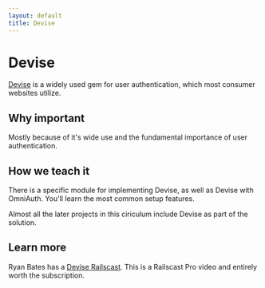```yaml
---
layout: default
title: Devise
---
```


Devise
===

[Devise](https://github.com/plataformatec/devise) is a widely used gem for user authentication, which most consumer websites utilize.

Why important
---

Mostly because of it's wide use and the fundamental importance of user authentication.

How we teach it
---

There is a specific module for implementing Devise, as well as Devise with OmniAuth. You'll learn the most common setup features.

Almost all the later projects in this ciriculum include Devise as part of the solution.

Learn more
---

Ryan Bates has a [Devise Railscast](http://railscasts.com/episodes/209-devise-revised). This is a Railscast Pro video and entirely worth the subscription.